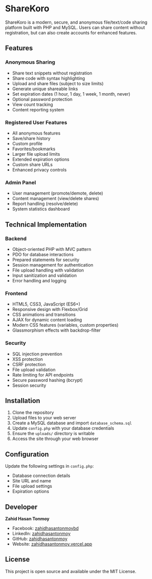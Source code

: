 # ShareKoro

ShareKoro is a modern, secure, and anonymous file/text/code sharing platform built with PHP and MySQL. Users can share content without registration, but can also create accounts for enhanced features.

## Features

### Anonymous Sharing
- Share text snippets without registration
- Share code with syntax highlighting
- Upload and share files (subject to size limits)
- Generate unique shareable links
- Set expiration dates (1 hour, 1 day, 1 week, 1 month, never)
- Optional password protection
- View count tracking
- Content reporting system

### Registered User Features
- All anonymous features
- Save/share history
- Custom profile
- Favorites/bookmarks
- Larger file upload limits
- Extended expiration options
- Custom share URLs
- Enhanced privacy controls

### Admin Panel
- User management (promote/demote, delete)
- Content management (view/delete shares)
- Report handling (resolve/delete)
- System statistics dashboard

## Technical Implementation

### Backend
- Object-oriented PHP with MVC pattern
- PDO for database interactions
- Prepared statements for security
- Session management for authentication
- File upload handling with validation
- Input sanitization and validation
- Error handling and logging

### Frontend
- HTML5, CSS3, JavaScript (ES6+)
- Responsive design with Flexbox/Grid
- CSS animations and transitions
- AJAX for dynamic content loading
- Modern CSS features (variables, custom properties)
- Glassmorphism effects with backdrop-filter

### Security
- SQL injection prevention
- XSS protection
- CSRF protection
- File upload validation
- Rate limiting for API endpoints
- Secure password hashing (bcrypt)
- Session security

## Installation

1. Clone the repository
2. Upload files to your web server
3. Create a MySQL database and import `database_schema.sql`
4. Update `config.php` with your database credentials
5. Ensure the `uploads/` directory is writable
6. Access the site through your web browser

## Configuration

Update the following settings in `config.php`:
- Database connection details
- Site URL and name
- File upload settings
- Expiration options

## Developer

**Zahid Hasan Tonmoy**
- Facebook: [zahidhasantonmoybd](https://www.facebook.com/zahidhasantonmoybd)
- LinkedIn: [zahidhasantonmoy](https://www.linkedin.com/in/zahidhasantonmoy/)
- GitHub: [zahidhasantonmoy](https://github.com/zahidhasantonmoy)
- Website: [zahidhasantonmoy.vercel.app](https://zahidhasantonmoy.vercel.app)

## License

This project is open source and available under the MIT License.
